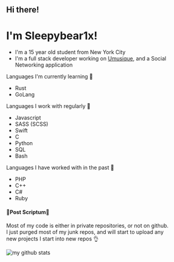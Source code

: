## Hi there!
# I'm Sleepybear1x!

- I'm a 15 year old student from New York City
- I'm a full stack developer working on [Umusique](https://github.com/xamthor/Umusique-App), and a Social Networking application

Languages I'm currently learning **🌱** 
- Rust
- GoLang

Languages I work with regularly **🍗** 
- Javascript
- SASS (SCSS)
- Swift
- C
- Python
- SQL
- Bash

Languages I have worked with in the past **🦕** 
- PHP
- C++
- C#
- Ruby

#### 🚨Post Scriptum🚨
Most of my code is either in private repositories, or not on github.<br/>
I just purged most of my junk repos, and will start to upload any <br/>new projects I start into new repos 👌

![my github stats](https://github-readme-stats.vercel.app/api/top-langs/?username=sleepybear1x&show_icons=true&theme=vue-dark)
